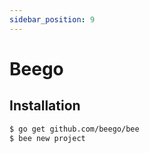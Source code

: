 ```yaml
---
sidebar_position: 9
---
```


# Beego
## Installation
```bash
$ go get github.com/beego/bee
$ bee new project
```